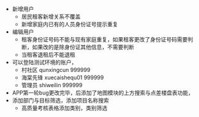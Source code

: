 - 新增用户
	- 居民租客新增关系不覆盖
	- 新增家庭内已有的人员身份证号提示重复
- 编辑用户
	- 租客身份证号码不能与现有家庭重复，如果租客更改了身份证号码需要判断，如果改的是除身份证其他信息，不需要判断
	- 当租客退租后不能退租
- 可以登陆测试环境的账户，
	- 村社区 qunxingcun 999999
	- 海棠先锋 xuecaishequ01 999999
	- 管理员 shiweilin 999999
- APP第一轮bug更改完毕，后添加了地图模块的上方搜索与点差楼盘表功能，
- 添加部门与目标筛选，添加项目名称搜索
	- 高质量考核表格添加类别，类别筛选